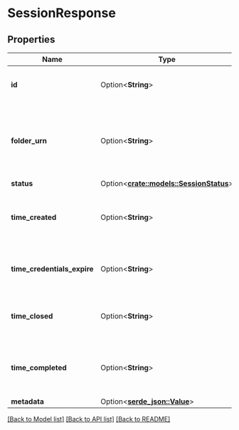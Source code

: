 # SessionResponse

## Properties

Name | Type | Description | Notes
------------ | ------------- | ------------- | -------------
**id** | Option<**String**> | A unique identifier for this Session | [optional]
**folder_urn** | Option<**String**> | The Universal Resource Name of the Folder associated with the Session | [optional]
**status** | Option<[**crate::models::SessionStatus**](SessionStatus.md)> |  | [optional]
**time_created** | Option<**String**> | The date & time this Session was created, in GDS | [optional]
**time_credentials_expire** | Option<**String**> | The date & time this upload session expires | [optional]
**time_closed** | Option<**String**> | The date & time this Session was closed, in GDS | [optional]
**time_completed** | Option<**String**> | The date & time this Session was completed, in GDS | [optional]
**metadata** | Option<[**serde_json::Value**](.md)> |  | [optional]

[[Back to Model list]](../README.md#documentation-for-models) [[Back to API list]](../README.md#documentation-for-api-endpoints) [[Back to README]](../README.md)


